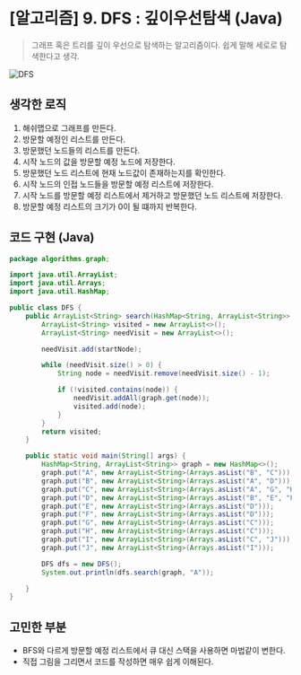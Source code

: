 # [알고리즘] 9. DFS : 깊이우선탐색 (Java)

> 그래프 혹은 트리를 깊이 우선으로 탐색하는 알고리즘이다.
> 쉽게 말해 세로로 탐색한다고 생각.

![DFS](https://upload.wikimedia.org/wikipedia/commons/thumb/7/7f/Depth-First-Search.gif/220px-Depth-First-Search.gif)

## 생각한 로직

1. 해쉬맵으로 그래프를 만든다.
2. 방문할 예정인 리스트를 만든다.
3. 방문했던 노드들의 리스트를 만든다.
4. 시작 노드의 값을 방문할 예정 노드에 저장한다.
5. 방문했던 노드 리스트에 현재 노드값이 존재하는지를 확인한다.
6. 시작 노드의 인접 노드들을 방문할 예정 리스트에 저장한다.
7. 시작 노드를 방문할 예정 리스트에서 제거하고 방문했던 노드 리스트에 저장한다.
8. 방문할 예정 리스트의 크기가 0이 될 떄까지 반복한다.

## 코드 구현 (Java)

```java
package algorithms.graph;

import java.util.ArrayList;
import java.util.Arrays;
import java.util.HashMap;

public class DFS {
    public ArrayList<String> search(HashMap<String, ArrayList<String>> graph, String startNode) {
        ArrayList<String> visited = new ArrayList<>();
        ArrayList<String> needVisit = new ArrayList<>();

        needVisit.add(startNode);

        while (needVisit.size() > 0) {
            String node = needVisit.remove(needVisit.size() - 1);

            if (!visited.contains(node)) {
                needVisit.addAll(graph.get(node));
                visited.add(node);
            }
        }
        return visited;
    }

    public static void main(String[] args) {
        HashMap<String, ArrayList<String>> graph = new HashMap<>();
        graph.put("A", new ArrayList<String>(Arrays.asList("B", "C")));
        graph.put("B", new ArrayList<String>(Arrays.asList("A", "D")));
        graph.put("C", new ArrayList<String>(Arrays.asList("A", "G", "H", "I")));
        graph.put("D", new ArrayList<String>(Arrays.asList("B", "E", "F")));
        graph.put("E", new ArrayList<String>(Arrays.asList("D")));
        graph.put("F", new ArrayList<String>(Arrays.asList("D")));
        graph.put("G", new ArrayList<String>(Arrays.asList("C")));
        graph.put("H", new ArrayList<String>(Arrays.asList("C")));
        graph.put("I", new ArrayList<String>(Arrays.asList("C", "J")));
        graph.put("J", new ArrayList<String>(Arrays.asList("I")));

        DFS dfs = new DFS();
        System.out.println(dfs.search(graph, "A"));

    }
}

```

## 고민한 부분

- BFS와 다르게 방문할 예정 리스트에서 큐 대신 스택을 사용하면 마법같이 변한다.
- 직접 그림을 그리면서 코드를 작성하면 매우 쉽게 이해된다.